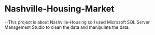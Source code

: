 # Nashville-Housing-Market
--This project is about Nashville-Housing so I used Microsoft SQL Server Management Studio to clean the data and manipulate the data.
